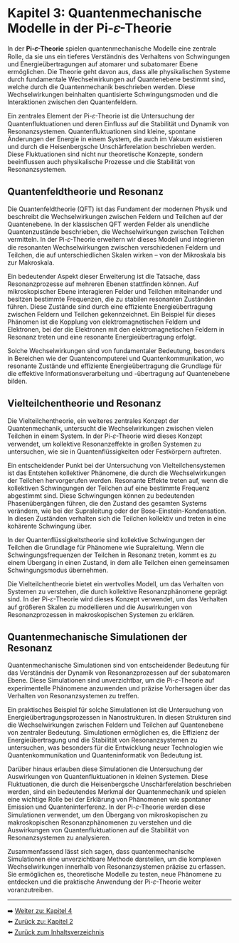 # Kapitel 3: Quantenmechanische Modelle in der Pi-𝜀-Theorie

In der **Pi-𝜀-Theorie** spielen quantenmechanische Modelle eine zentrale Rolle, da sie uns ein tieferes Verständnis des Verhaltens von Schwingungen und Energieübertragungen auf atomarer und subatomarer Ebene ermöglichen. Die Theorie geht davon aus, dass alle physikalischen Systeme durch fundamentale Wechselwirkungen auf Quantenebene bestimmt sind, welche durch die Quantenmechanik beschrieben werden. Diese Wechselwirkungen beinhalten quantisierte Schwingungsmoden und die Interaktionen zwischen den Quantenfeldern.

Ein zentrales Element der Pi-𝜀-Theorie ist die Untersuchung der Quantenfluktuationen und deren Einfluss auf die Stabilität und Dynamik von Resonanzsystemen. Quantenfluktuationen sind kleine, spontane Änderungen der Energie in einem System, die auch im Vakuum existieren und durch die Heisenbergsche Unschärferelation beschrieben werden. Diese Fluktuationen sind nicht nur theoretische Konzepte, sondern beeinflussen auch physikalische Prozesse und die Stabilität von Resonanzsystemen.

## Quantenfeldtheorie und Resonanz

Die Quantenfeldtheorie (QFT) ist das Fundament der modernen Physik und beschreibt die Wechselwirkungen zwischen Feldern und Teilchen auf der Quantenebene. In der klassischen QFT werden Felder als unendliche Quantenzustände beschrieben, die Wechselwirkungen zwischen Teilchen vermitteln. In der Pi-𝜀-Theorie erweitern wir dieses Modell und integrieren die resonanten Wechselwirkungen zwischen verschiedenen Feldern und Teilchen, die auf unterschiedlichen Skalen wirken – von der Mikroskala bis zur Makroskala.

Ein bedeutender Aspekt dieser Erweiterung ist die Tatsache, dass Resonanzprozesse auf mehreren Ebenen stattfinden können. Auf mikroskopischer Ebene interagieren Felder und Teilchen miteinander und besitzen bestimmte Frequenzen, die zu stabilen resonanten Zuständen führen. Diese Zustände sind durch eine effiziente Energieübertragung zwischen Feldern und Teilchen gekennzeichnet. Ein Beispiel für dieses Phänomen ist die Kopplung von elektromagnetischen Feldern und Elektronen, bei der die Elektronen mit den elektromagnetischen Feldern in Resonanz treten und eine resonante Energieübertragung erfolgt.

Solche Wechselwirkungen sind von fundamentaler Bedeutung, besonders in Bereichen wie der Quantencomputerei und Quantenkommunikation, wo resonante Zustände und effiziente Energieübertragung die Grundlage für die effektive Informationsverarbeitung und -übertragung auf Quantenebene bilden.

## Vielteilchentheorie und Resonanz

Die Vielteilchentheorie, ein weiteres zentrales Konzept der Quantenmechanik, untersucht die Wechselwirkungen zwischen vielen Teilchen in einem System. In der Pi-𝜀-Theorie wird dieses Konzept verwendet, um kollektive Resonanzeffekte in großen Systemen zu untersuchen, wie sie in Quantenflüssigkeiten oder Festkörpern auftreten.

Ein entscheidender Punkt bei der Untersuchung von Vielteilchensystemen ist das Entstehen kollektiver Phänomene, die durch die Wechselwirkungen der Teilchen hervorgerufen werden. Resonante Effekte treten auf, wenn die kollektiven Schwingungen der Teilchen auf eine bestimmte Frequenz abgestimmt sind. Diese Schwingungen können zu bedeutenden Phasenübergängen führen, die den Zustand des gesamten Systems verändern, wie bei der Supraleitung oder der Bose-Einstein-Kondensation. In diesen Zuständen verhalten sich die Teilchen kollektiv und treten in eine kohärente Schwingung über.

In der Quantenflüssigkeitstheorie sind kollektive Schwingungen der Teilchen die Grundlage für Phänomene wie Supraleitung. Wenn die Schwingungsfrequenzen der Teilchen in Resonanz treten, kommt es zu einem Übergang in einen Zustand, in dem alle Teilchen einen gemeinsamen Schwingungsmodus übernehmen.

Die Vielteilchentheorie bietet ein wertvolles Modell, um das Verhalten von Systemen zu verstehen, die durch kollektive Resonanzphänomene geprägt sind. In der Pi-𝜀-Theorie wird dieses Konzept verwendet, um das Verhalten auf größeren Skalen zu modellieren und die Auswirkungen von Resonanzprozessen in makroskopischen Systemen zu erklären.

## Quantenmechanische Simulationen der Resonanz

Quantenmechanische Simulationen sind von entscheidender Bedeutung für das Verständnis der Dynamik von Resonanzprozessen auf der subatomaren Ebene. Diese Simulationen sind unverzichtbar, um die Pi-𝜀-Theorie auf experimentelle Phänomene anzuwenden und präzise Vorhersagen über das Verhalten von Resonanzsystemen zu treffen.

Ein praktisches Beispiel für solche Simulationen ist die Untersuchung von Energieübertragungsprozessen in Nanostrukturen. In diesen Strukturen sind die Wechselwirkungen zwischen Feldern und Teilchen auf Quantenebene von zentraler Bedeutung. Simulationen ermöglichen es, die Effizienz der Energieübertragung und die Stabilität von Resonanzsystemen zu untersuchen, was besonders für die Entwicklung neuer Technologien wie Quantenkommunikation und Quanteninformatik von Bedeutung ist.

Darüber hinaus erlauben diese Simulationen die Untersuchung der Auswirkungen von Quantenfluktuationen in kleinen Systemen. Diese Fluktuationen, die durch die Heisenbergsche Unschärferelation beschrieben werden, sind ein bedeutendes Merkmal der Quantenmechanik und spielen eine wichtige Rolle bei der Erklärung von Phänomenen wie spontaner Emission und Quanteninterferenz. In der Pi-𝜀-Theorie werden diese Simulationen verwendet, um den Übergang von mikroskopischen zu makroskopischen Resonanzphänomenen zu verstehen und die Auswirkungen von Quantenfluktuationen auf die Stabilität von Resonanzsystemen zu analysieren.

Zusammenfassend lässt sich sagen, dass quantenmechanische Simulationen eine unverzichtbare Methode darstellen, um die komplexen Wechselwirkungen innerhalb von Resonanzsystemen präzise zu erfassen. Sie ermöglichen es, theoretische Modelle zu testen, neue Phänomene zu entdecken und die praktische Anwendung der Pi-𝜀-Theorie weiter voranzutreiben.

---


➡️ [Weiter zu: Kapitel 4](Kapitel_4.md)  
⬅️ [Zurück zu: Kapitel 2](Kapitel_2.md)  
⬅️ [Zurück zum Inhaltsverzeichnis](README.md)

